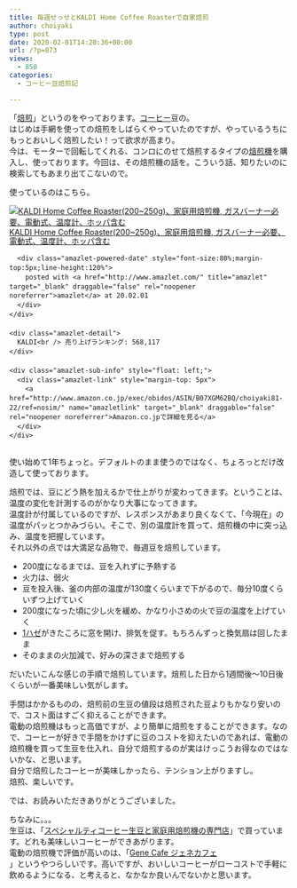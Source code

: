 ```yaml
---
title: 毎週せっせとKALDI Home Coffee Roasterで自家焙煎
author: choiyaki
type: post
date: 2020-02-01T14:20:36+00:00
url: /?p=873
views:
  - 850
categories:
  - コーヒー豆焙煎記

---
```

「[焙煎][1]」というのをやっております。[コーヒー][2]豆の。  
はじめは手網を使っての焙煎をしばらくやっていたのですが、やっているうちにもっとおいしく焙煎したい！って欲求が高まり。  
今は、モーターで回転してくれる、コンロにのせて焙煎するタイプの[焙煎機][3]を購入し、使っております。今回は、その焙煎機の話を。こういう話、知りたいのに検索してもあまり出てこないので。

使っているのはこちら。

<div class="amazlet-box" style="margin-bottom:0px;">
  <div class="amazlet-image" style="float:left;margin:0px 12px 1px 0px;">
    <a href="http://www.amazon.co.jp/exec/obidos/ASIN/B07XGM62BQ/choiyaki81-22/ref=nosim/" name="amazletlink" target="_blank" draggable="false" rel="noopener noreferrer"><img src="https://i1.wp.com/images-fe.ssl-images-amazon.com/images/I/41VOS0h1ZPL._SL160_.jpg?w=660&#038;ssl=1" alt="KALDI Home Coffee Roaster(200~250g)、家庭用焙煎機, ガスバーナー必要、電動式、温度計、ホッパ含む" style="border: none;" draggable="false" data-recalc-dims="1" /></a>
  </div>
  
  <div class="amazlet-info" style="line-height:120%; margin-bottom: 10px">
    <div class="amazlet-name" style="margin-bottom:10px;line-height:120%">
      <a href="http://www.amazon.co.jp/exec/obidos/ASIN/B07XGM62BQ/choiyaki81-22/ref=nosim/" name="amazletlink" target="_blank" draggable="false" rel="noopener noreferrer">KALDI Home Coffee Roaster(200~250g)、家庭用焙煎機, ガスバーナー必要、電動式、温度計、ホッパ含む</a></p> 
      
      <div class="amazlet-powered-date" style="font-size:80%;margin-top:5px;line-height:120%">
        posted with <a href="http://www.amazlet.com/" title="amazlet" target="_blank" draggable="false" rel="noopener noreferrer">amazlet</a> at 20.02.01
      </div>
    </div>
    
    <div class="amazlet-detail">
      KALDI<br /> 売り上げランキング: 568,117
    </div>
    
    <div class="amazlet-sub-info" style="float: left;">
      <div class="amazlet-link" style="margin-top: 5px">
        <a href="http://www.amazon.co.jp/exec/obidos/ASIN/B07XGM62BQ/choiyaki81-22/ref=nosim/" name="amazletlink" target="_blank" draggable="false" rel="noopener noreferrer">Amazon.co.jpで詳細を見る</a>
      </div>
    </div>
  </div>
  
  <div class="amazlet-footer" style="clear: left">
  </div>
</div>

使い始めて1年ちょっと。デフォルトのまま使うのではなく、ちょろっとだけ改造して使っております。

焙煎では、豆にどう熱を加えるかで仕上がりが変わってきます。ということは、温度の変化を計測するのがかなり大事になってきます。  
温度計が付属しているのですが、レスポンスがあまり良くなくて、「今現在」の温度がパッとつかみづらい。そこで、別の温度計を買って、焙煎機の中に突っ込み、温度を把握しています。  
それ以外の点では大満足な品物で、毎週豆を焙煎しています。

  * 200度になるまでは、豆を入れずに予熱する
  * 火力は、弱火
  * 豆を投入後、釜の内部の温度が130度くらいまで下がるので、毎分10度くらいずつ上げていく
  * 200度になった頃に少し火を緩め、かなり小さめの火で豆の温度を上げていく
  * [1ハゼ][4]がきたころに窓を開け、排気を促す。もちろんずっと換気扇は回したまま
  * そのままの火加減で、好みの深さまで焙煎する

だいたいこんな感じの手順で焙煎しています。焙煎した日から1週間後〜10日後くらいが一番美味しい気がします。

手間はかかるものの、焙煎前の生豆の値段は焙煎された豆よりもかなり安いので、コスト面はすごく抑えることができます。  
電動の焙煎機はもっと高価ですが、より簡単に焙煎をすることができます。なので、コーヒーが好きで手間をかけずに豆のコストを抑えたいのであれば、電動の焙煎機を買って生豆を仕入れ、自分で焙煎するのが実はけっこうお得なのではないかな、と思います。  
自分で焙煎したコーヒーが美味しかったら、テンション上がりますし。  
焙煎、楽しいです。

では、お読みいただきありがとうございました。

ちなみに。。。  
生豆は、「[スペシャルティコーヒー生豆と家庭用焙煎機の専門店][5]」で買っています。どれも美味しいコーヒーができあがります。  
電動の焙煎機で評価が高いのは、「<a href="http://www.amazon.co.jp/exec/obidos/ASIN/B00PTVNDOA/choiyaki81-22/ref=nosim/" name="amazletlink" target="_blank" rel="noopener noreferrer">Gene Cafe ジェネカフェ</a>  
」というやつらしいです。高いですが、おいしいコーヒーがローコストで手軽に飲めるようになる、と考えると、なかなか良いんでないかと思います。

 [1]: https://scrapbox.io/choiyaki-hondana/%E7%84%99%E7%85%8E
 [2]: https://scrapbox.io/choiyaki-hondana/%E3%82%B3%E3%83%BC%E3%83%92%E3%83%BC
 [3]: https://scrapbox.io/choiyaki-hondana/%E7%84%99%E7%85%8E%E6%A9%9F
 [4]: https://scrapbox.io/choiyaki-hondana/1%E3%83%8F%E3%82%BC
 [5]: http://www.winwinhonpo.com/